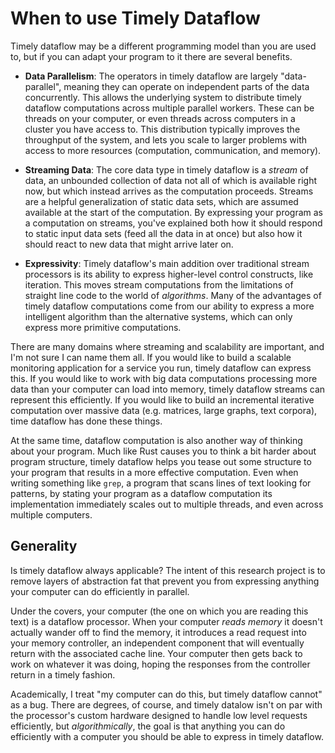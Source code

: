 # When to use Timely Dataflow

Timely dataflow may be a different programming model than you are used to, but if you can adapt your program to it there are several benefits.

* **Data Parallelism**: The operators in timely dataflow are largely "data-parallel", meaning they can operate on independent parts of the data concurrently. This allows the underlying system to distribute timely dataflow computations across multiple parallel workers. These can be threads on your computer, or even threads across computers in a cluster you have access to. This distribution typically improves the throughput of the system, and lets you scale to larger problems with access to more resources (computation, communication, and memory).

* **Streaming Data**: The core data type in timely dataflow is a *stream* of data, an unbounded collection of data not all of which is available right now, but which instead arrives as the computation proceeds. Streams are a helpful generalization of static data sets, which are assumed available at the start of the computation. By expressing your program as a computation on streams, you've explained both how it should respond to static input data sets (feed all the data in at once) but also how it should react to new data that might arrive later on.

* **Expressivity**: Timely dataflow's main addition over traditional stream processors is its ability to express higher-level control constructs, like iteration. This moves stream computations from the limitations of straight line code to the world of *algorithms*. Many of the advantages of timely dataflow computations come from our ability to express a more intelligent algorithm than the alternative systems, which can only express more primitive computations.

There are many domains where streaming and scalability are important, and I'm not sure I can name them all. If you would like to build a scalable monitoring application for a service you run, timely dataflow can express this. If you would like to work with big data computations processing more data than your computer can load into memory, timely dataflow streams can represent this efficiently. If you would like to build an incremental iterative computation over massive data (e.g. matrices, large graphs, text corpora), time dataflow has done these things.

At the same time, dataflow computation is also another way of thinking about your program. Much like Rust causes you to think a bit harder about program structure, timely dataflow helps you tease out some structure to your program that results in a more effective computation. Even when writing something like `grep`, a program that scans lines of text looking for patterns, by stating your program as a dataflow computation its implementation immediately scales out to multiple threads, and even across multiple computers.

## Generality

Is timely dataflow always applicable? The intent of this research project is to remove layers of abstraction fat that prevent you from expressing anything your computer can do efficiently in parallel.

Under the covers, your computer (the one on which you are reading this text) is a dataflow processor. When your computer *reads memory* it doesn't actually wander off to find the memory, it introduces a read request into your memory controller, an independent component that will eventually return with the associated cache line. Your computer then gets back to work on whatever it was doing, hoping the responses from the controller return in a timely fashion.

Academically, I treat "my computer can do this, but timely dataflow cannot" as a bug. There are degrees, of course, and timely datalow isn't on par with the processor's custom hardware designed to handle low level requests efficiently, but *algorithmically*, the goal is that anything you can do efficiently with a computer you should be able to express in timely dataflow.
